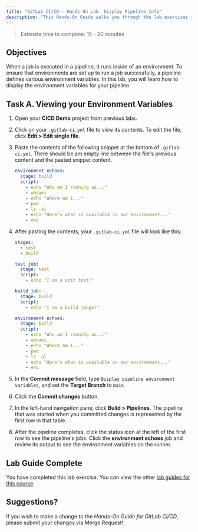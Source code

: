 ```yaml
---
title: "GitLab CI/CD - Hands-On Lab: Display Pipeline Info"
description: "This Hands-On Guide walks you through the lab exercises in the GitLab CI/CD course."
---
```


> Estimate time to complete: 15 - 20 minutes



## Objectives

When a job is executed in a pipeline, it runs inside of an environment. To ensure that environments are set up to run a job successfully, a pipeline defines various environment variables. In this lab, you will learn how to display the environment variables for your pipeline.

## Task A. Viewing your Environment Variables

1. Open your **CICD Demo** project from previous labs.

1. Click on your `.gitlab-ci.yml` file to view its contents. To edit the file, click **Edit > Edit single file**.

1. Paste the contents of the following snippet at the bottom of `.gitlab-ci.yml`. There should be am empty line between the file's previous content and the pasted snippet content.

    ```yml
    environment echoes:
      stage: build
      script:
        - echo "Who am I running as..."
        - whoami
        - echo "Where am I..."
        - pwd
        - ls -al
        - echo "Here's what is available in our environment..."
        - env
    ```

1. After pasting the contents, your `.gitlab-ci.yml` file will look like this:

    ```yml
    stages:
      - test
      - build

    test job:
      stage: test
      script:
        - echo "I am a unit test!"

    build job:
      stage: build
      script:
        - echo "I am a build image!"

    environment echoes:
      stage: build
      script:
        - echo "Who am I running as..."
        - whoami
        - echo "Where am I..."
        - pwd
        - ls -al
        - echo "Here's what is available in our environment..."
        - env
    ```

1. In the **Commit message** field, type `Display pipeline environment variables`, and set the **Target Branch** to `main`

1. Click the **Commit changes** button.

1. In the left-hand navigation pane, click **Build > Pipelines**. The pipeline that was started when you committed changes is represented by the first row in that table.

1. After the pipeline completes, click the status icon at the left of the first row to see the pipeline's jobs. Click the **environment echoes** job and review its output to see the environment variables on the runner.

## Lab Guide Complete

You have completed this lab exercise. You can view the other [lab guides for this course](/handbook/customer-success/professional-services-engineering/education-services/gitlabcicdhandson).

## Suggestions?

If you wish to make a change to the *Hands-On Guide for GitLab CI/CD*, please submit your changes via Merge Request!
